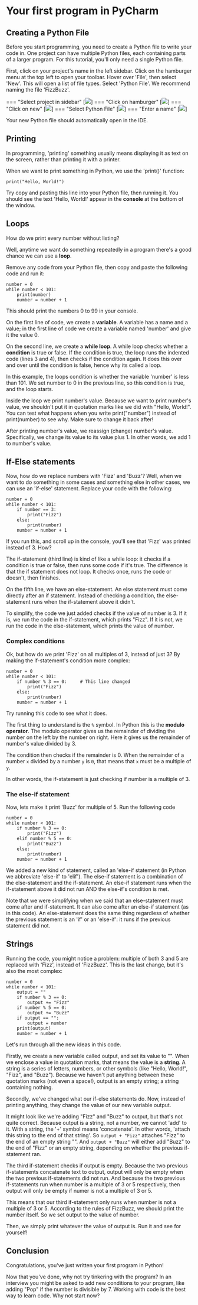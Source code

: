 # Your first program in PyCharm

## Creating a Python File

Before you start programming, you need to create a Python file to write your code in. One project can have multiple Python files, each containing parts of a larger program. For this tutorial, you'll only need a single Python file.

First, click on your project's name in the left sidebar. Click on the hamburger menu at the top left to open your toolbar. Hover over 'File', then select 'New'. This will open a list of file types. Select 'Python File'. We recommend naming the file 'FizzBuzz'.

=== "Select project in sidebar"
[![](img/first_program/Project%20Root.PNG)]
=== "Click on hamburger"
[![](img/first_program/Hamburger.PNG)]
=== "Click on new"
[![](img/first_program/New%20file.PNG)]
=== "Select Python File"
[![](img/first_program/Capture.PNG)]
=== "Enter a name"
[![](img/first_program/Enter%20name.PNG)]

Your new Python file should automatically open in the IDE.

## Printing

In programming, 'printing' something usually means displaying it as text on the screen, rather than printing it with a printer.

When we want to print something in Python, we use the 'print()' function:
```
print("Hello, World!")
```
Try copy and pasting this line into your Python file, then running it. You should see the text 'Hello, World!' appear in the **console** at the bottom of the window.

## Loops

How do we print every number without listing?

Well, anytime we want do something repeatedly in a program there's a good chance we can use a **loop**.

Remove any code from your Python file, then copy and paste the following code and run it:
```
number = 0
while number < 101:
    print(number)
    number = number + 1
```
This should print the numbers 0 to 99 in your console.

On the first line of code, we create a **variable**. A variable has a name and a value; in the first line of code we create a variable named 'number' and give it the value 0.

On the second line, we create a **while loop**. A while loop checks whether a **condition** is true or false. If the condition is true, the loop runs the indented code (lines 3 and 4), then checks if the condition again. It does this over and over until the condition is false, hence why its called a loop.

In this example, the loops condition is whether the variable 'number' is less than 101. We set number to 0 in the previous line, so this condition is true, and the loop starts.

Inside the loop we print number's value. Because we want to print number's value, we shouldn't put it in quotation marks like we did with "Hello, World!". You can test what happens when you write print("number") instead of print(number) to see why. Make sure to change it back after!

After printing number's value, we reassign (change) number's value. Specifically, we change its value to its value plus 1. In other words, we add 1 to number's value. 

## If-Else statements

Now, how do we replace numbers with 'Fizz' and 'Buzz'? Well, when we want to do something in some cases and something else in other cases, we can use an 'if-else' statement. Replace your code with the following:
```
number = 0
while number < 101:
    if number == 3:
        print("Fizz")
    else:
        print(number)
    number = number + 1
```
If you run this, and scroll up in the console, you'll see that 'Fizz' was printed instead of 3. How?

The if-statement (third line) is kind of like a while loop: it checks if a condition is true or false, then runs some code if it's true. The difference is that the if statement does not loop. It checks once, runs the code or doesn't, then finishes.

On the fifth line, we have an else-statement. An else statement must come directly after an if statement. Instead of checking a condition, the else-statement runs when the if-statement above it didn't.

To simplify, the code we just added checks if the value of number is 3. If it is, we run the code in the if-statement, which prints "Fizz". If it is not, we run the code in the else-statement, which prints the value of number.

### Complex conditions

Ok, but how do we print 'Fizz' on all multiples of 3, instead of just 3? By making the if-statement's condition more complex:
```
number = 0
while number < 101:
    if number % 3 == 0:     # This line changed
        print("Fizz")
    else:
        print(number)
    number = number + 1
```
Try running this code to see what it does.

The first thing to understand is the `%` symbol. In Python this is the **modulo operator**. The modulo operator gives us the remainder of dividing the number on the left by the number on right. Here it gives us the remainder of number's value divided by 3.

The condition then checks if the remainder is 0. When the remainder of a number `x` divided by a number `y` is `0`, that means that `x` must be a multiple of `y`.

In other words, the if-statement is just checking if number is a multiple of 3.

### The else-if statement

Now, lets make it print 'Buzz' for multiple of 5. Run the following code
```
number = 0
while number < 101:
    if number % 3 == 0:
        print("Fizz")
    elif number % 5 == 0:
        print("Buzz")
    else:
        print(number)
    number = number + 1
```
We added a new kind of statement, called an 'else-if statement (in Python we abbreviate 'else-if' to 'elif'). The else-if statement is a combination of the else-statement and the if-statement. An else-if statement runs when the if-statement above it did not run AND the else-if's condition is met.

Note that we were simplifying when we said that an else-statement must come after and if-statement. It can also come after an else-if statement (as in this code). An else-statement does the same thing regardless of whether the previous statement is an 'if' or an 'else-if': it runs if the previous statement did not.

## Strings

Running the code, you might notice a problem: multiple of both 3 and 5 are replaced with 'Fizz', instead of 'FizzBuzz'. This is the last change, but it's also the most complex:
```
number = 0
while number < 101:
    output = ""
    if number % 3 == 0:
        output += "Fizz"
    if number % 5 == 0:
        output += "Buzz"
    if output == "":
        output = number
    print(output)
    number = number + 1
```

Let's run through all the new ideas in this code.

Firstly, we create a new variable called output, and set its value to "". When we enclose a value in quotation marks, that means the value is a **string**. A string is a series of letters, numbers, or other symbols (like "Hello, World!", "Fizz", and "Buzz"). Because we haven't put anything between these quotation marks (not even a space!), output is an empty string; a string containing nothing.

Secondly, we've changed what our if-else statements do. Now, instead of printing anything, they change the value of our new variable output.

It might look like we're adding "Fizz" and "Buzz" to output, but that's not quite correct. Because output is a string, not a number, we cannot 'add' to it. With a string, the '+' symbol means 'concatenate'. In other words, 'attach this string to the end of that string'.
So `output + "Fizz"` attaches "Fizz" to the end of an empty string "". And `output + "Buzz"` will either add "Buzz" to the end of "Fizz" or an empty string, depending on whether the previous if-statement ran.

The third if-statement checks if output is empty. Because the two previous if-statements concatenate text to output, output will only be empty when the two previous if-statements did not run. And because the two previous if-statements run when number is a multiple of 3 or 5 respectively, then output will only be empty if numer is not a multiple of 3 or 5.

This means that our third if-statement only runs when number is not a multiple of 3 or 5. According to the rules of FizzBuzz, we should print the number itself. So we set output to the value of number.

Then, we simply print whatever the value of output is. Run it and see for yourself!

## Conclusion
Congratulations, you've just written your first program in Python!

Now that you've done, why not try tinkering with the program? In an interview you might be asked to add new conditions to your program, like adding "Pop" if the number is divisible by 7. Working with code is the best way to learn code. Why not start now?